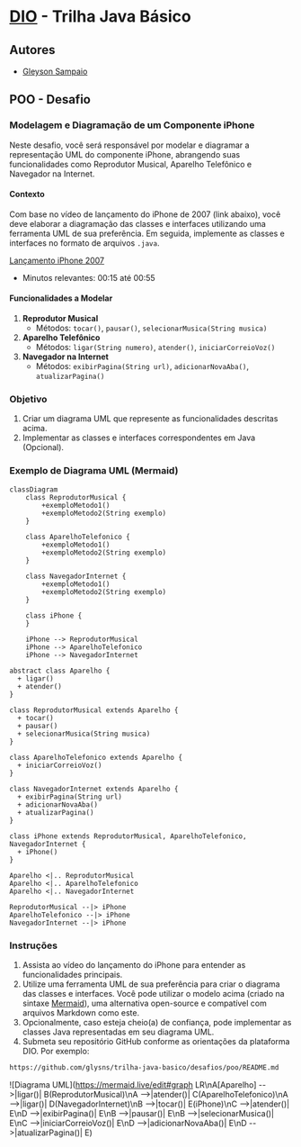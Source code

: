 # [DIO](www.dio.me) - Trilha Java Básico

## Autores
- [Gleyson Sampaio](https://github.com/glysns)

## POO - Desafio

### Modelagem e Diagramação de um Componente iPhone

Neste desafio, você será responsável por modelar e diagramar a representação UML do componente iPhone, abrangendo suas funcionalidades como Reprodutor Musical, Aparelho Telefônico e Navegador na Internet.

#### Contexto
Com base no vídeo de lançamento do iPhone de 2007 (link abaixo), você deve elaborar a diagramação das classes e interfaces utilizando uma ferramenta UML de sua preferência. Em seguida, implemente as classes e interfaces no formato de arquivos `.java`.

[Lançamento iPhone 2007](https://www.youtube.com/watch?v=9ou608QQRq8)
- Minutos relevantes: 00:15 até 00:55

#### Funcionalidades a Modelar
1. **Reprodutor Musical**
   - Métodos: `tocar()`, `pausar()`, `selecionarMusica(String musica)`
2. **Aparelho Telefônico**
   - Métodos: `ligar(String numero)`, `atender()`, `iniciarCorreioVoz()`
3. **Navegador na Internet**
   - Métodos: `exibirPagina(String url)`, `adicionarNovaAba()`, `atualizarPagina()`

### Objetivo
1. Criar um diagrama UML que represente as funcionalidades descritas acima.
2. Implementar as classes e interfaces correspondentes em Java (Opcional).

### Exemplo de Diagrama UML (Mermaid)
```mermaid
classDiagram
    class ReprodutorMusical {
        +exemploMetodo1()
        +exemploMetodo2(String exemplo)
    }

    class AparelhoTelefonico {
        +exemploMetodo1()
        +exemploMetodo2(String exemplo)
    }

    class NavegadorInternet {
        +exemploMetodo1()
        +exemploMetodo2(String exemplo)
    }

    class iPhone {
    }

    iPhone --> ReprodutorMusical
    iPhone --> AparelhoTelefonico
    iPhone --> NavegadorInternet
```
```mermaid
abstract class Aparelho {
  + ligar()
  + atender()
}

class ReprodutorMusical extends Aparelho {
  + tocar()
  + pausar()
  + selecionarMusica(String musica)
}

class AparelhoTelefonico extends Aparelho {
  + iniciarCorreioVoz()
}

class NavegadorInternet extends Aparelho {
  + exibirPagina(String url)
  + adicionarNovaAba()
  + atualizarPagina()
}

class iPhone extends ReprodutorMusical, AparelhoTelefonico, NavegadorInternet {
  + iPhone()
}

Aparelho <|.. ReprodutorMusical
Aparelho <|.. AparelhoTelefonico
Aparelho <|.. NavegadorInternet

ReprodutorMusical --|> iPhone
AparelhoTelefonico --|> iPhone
NavegadorInternet --|> iPhone

```

### Instruções
1. Assista ao vídeo do lançamento do iPhone para entender as funcionalidades principais.
2. Utilize uma ferramenta UML de sua preferência para criar o diagrama das classes e interfaces. Você pode utilizar o modelo acima (criado na sintaxe [Mermaid](https://mermaid.js.org/)), uma alternativa open-source e compatível com arquivos Markdown como este.
3. Opcionalmente, caso esteja cheio(a) de confiança, pode implementar as classes Java representadas em seu diagrama UML.
4. Submeta seu repositório GitHub conforme as orientações da plataforma DIO. Por exemplo:

```bash
https://github.com/glysns/trilha-java-basico/desafios/poo/README.md
````
![Diagrama UML](https://mermaid.live/edit#graph LR\nA[Aparelho] -->|ligar()| B(ReprodutorMusical)\nA -->|atender()| C(AparelhoTelefonico)\nA -->|ligar()| D(NavegadorInternet)\nB -->|tocar()| E(iPhone)\nC -->|atender()| E\nD -->|exibirPagina()| E\nB -->|pausar()| E\nB -->|selecionarMusica()| E\nC -->|iniciarCorreioVoz()| E\nD -->|adicionarNovaAba()| E\nD -->|atualizarPagina()| E)
